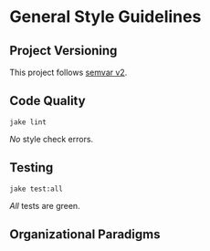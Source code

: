 #  General Style Guidelines

## Project Versioning

This project follows [semvar v2](http://semver.org).

## Code Quality

    jake lint

*No* style check errors.

## Testing

    jake test:all

*All* tests are green.

## Organizational Paradigms
